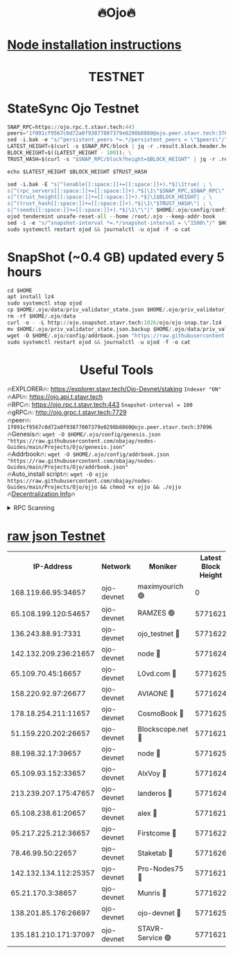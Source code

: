 <h1 align="center"> 🔥Ojo🔥</h1>

[Node installation instructions](https://github.com/obajay/nodes-Guides/tree/main/Projects/Ojo)
=

<h1 align="center"> TESTNET</h1>

# StateSync Ojo Testnet
```python
SNAP_RPC=https://ojo.rpc.t.stavr.tech:443
peers="1f091cf9567c0d72a0f93877007379e0298b8860@ojo.peer.stavr.tech:37096"
sed -i.bak -e "s/^persistent_peers *=.*/persistent_peers = \"$peers\"/" $HOME/.ojo/config/config.toml
LATEST_HEIGHT=$(curl -s $SNAP_RPC/block | jq -r .result.block.header.height); \
BLOCK_HEIGHT=$((LATEST_HEIGHT - 100)); \
TRUST_HASH=$(curl -s "$SNAP_RPC/block?height=$BLOCK_HEIGHT" | jq -r .result.block_id.hash)

echo $LATEST_HEIGHT $BLOCK_HEIGHT $TRUST_HASH

sed -i.bak -E "s|^(enable[[:space:]]+=[[:space:]]+).*$|\1true| ; \
s|^(rpc_servers[[:space:]]+=[[:space:]]+).*$|\1\"$SNAP_RPC,$SNAP_RPC\"| ; \
s|^(trust_height[[:space:]]+=[[:space:]]+).*$|\1$BLOCK_HEIGHT| ; \
s|^(trust_hash[[:space:]]+=[[:space:]]+).*$|\1\"$TRUST_HASH\"| ; \
s|^(seeds[[:space:]]+=[[:space:]]+).*$|\1\"\"|" $HOME/.ojo/config/config.toml
ojod tendermint unsafe-reset-all --home /root/.ojo --keep-addr-book
sed -i -e "s/^snapshot-interval *=.*/snapshot-interval = \"1500\"/" $HOME/.ojo/config/app.toml
sudo systemctl restart ojod && journalctl -u ojod -f -o cat
```
# SnapShot (~0.4 GB) updated every 5 hours
```python
cd $HOME
apt install lz4
sudo systemctl stop ojod
cp $HOME/.ojo/data/priv_validator_state.json $HOME/.ojo/priv_validator_state.json.backup
rm -rf $HOME/.ojo/data
curl -o - -L http://ojo.snapshot.stavr.tech:1026/ojo/ojo-snap.tar.lz4 | lz4 -c -d - | tar -x -C $HOME/.ojo --strip-components 2
mv $HOME/.ojo/priv_validator_state.json.backup $HOME/.ojo/data/priv_validator_state.json
wget -O $HOME/.ojo/config/addrbook.json "https://raw.githubusercontent.com/obajay/nodes-Guides/main/Projects/Ojo/addrbook.json"
sudo systemctl restart ojod && journalctl -u ojod -f -o cat
```
 <h1 align="center"> Useful Tools</h1>

🔥EXPLORER🔥:        https://explorer.stavr.tech/Ojo-Devnet/staking        `Indexer "ON"` \
🔥API🔥:                     https://ojo.api.t.stavr.tech \
🔥RPC🔥:                    https://ojo.rpc.t.stavr.tech:443              `Snapshot-interval = 100` \
🔥gRPC🔥:                  http://ojo.grpc.t.stavr.tech:7729 \
🔥peer🔥:                   `1f091cf9567c0d72a0f93877007379e0298b8860@ojo.peer.stavr.tech:37096` \
🔥Genesis🔥:    ```wget -O $HOME/.ojo/config/genesis.json "https://raw.githubusercontent.com/obajay/nodes-Guides/main/Projects/Ojo/genesis.json"``` \
🔥Addrbook🔥:    ```wget -O $HOME/.ojo/config/addrbook.json "https://raw.githubusercontent.com/obajay/nodes-Guides/main/Projects/Ojo/addrbook.json"``` \
🔥Auto_install script🔥: ```wget -O ojjo https://raw.githubusercontent.com/obajay/nodes-Guides/main/Projects/Ojo/ojjo && chmod +x ojjo && ./ojjo``` \
🔥[Decentralization Info](https://github.com/obajay/StateSync-snapshots/tree/main/Projects/Ojo/Decentralization)🔥



<details>
<summary>RPC Scanning</summary>

<h2 align="center"> We scan nodes in real time every 4 hours. And we provide the final result of RPC endpoints.
We cannot influence the operation of these nodes in any way. </h2>


```python
If Voting Power is higher than 0 --> then the Node is a validator of the network and may be subject to attack and be a potential threat to the chain.
```
```python
We marked such validators with a red symbol
```

</details>

[raw json Testnet](https://rpc-check.ojot.stavr.tech/ojot/rpc-ojot-result.json)
=


<table><tr><th>IP-Address</th><th>Network</th><th>Moniker</th><th>Latest Block Height</th><th>Earliest Block Height</th><th>Catching Up</th><th>Tx Index</th><th>Voting Power</th><th>Scan Time</th></tr><tr><td>168.119.66.95:34657</td><td>ojo-devnet</td><td>maximyourich 🟢</td><td>0</td><td>0</td><td>False</td><td>on</td><td>0</td><td>2024-03-07T14:41:51.290374309UTC</td></tr><tr><td>65.108.199.120:54657</td><td>ojo-devnet</td><td>RAMZES 🟢</td><td>5771621</td><td>306156</td><td>False</td><td>on</td><td>0</td><td>2024-03-07T14:41:51.082354994UTC</td></tr><tr><td>136.243.88.91:7331</td><td>ojo-devnet</td><td>ojo_testnet 🔴</td><td>5771622</td><td>308845</td><td>False</td><td>on</td><td>1000</td><td>2024-03-07T14:41:58.736732697UTC</td></tr><tr><td>142.132.209.236:21657</td><td>ojo-devnet</td><td>node 🔴</td><td>5771624</td><td>350001</td><td>False</td><td>on</td><td>1999</td><td>2024-03-07T14:42:10.069522089UTC</td></tr><tr><td>65.109.70.45:16657</td><td>ojo-devnet</td><td>L0vd.com 🔴</td><td>5771625</td><td>695918</td><td>False</td><td>off</td><td>998</td><td>2024-03-07T14:42:17.509746530UTC</td></tr><tr><td>158.220.92.97:26677</td><td>ojo-devnet</td><td>AVIAONE 🔴</td><td>5771624</td><td>2754001</td><td>False</td><td>on</td><td>19926</td><td>2024-03-07T14:42:07.254714121UTC</td></tr><tr><td>178.18.254.211:11657</td><td>ojo-devnet</td><td>CosmoBook 🔴</td><td>5771625</td><td>4392001</td><td>False</td><td>off</td><td>1047</td><td>2024-03-07T14:42:12.402775269UTC</td></tr><tr><td>51.159.220.202:26657</td><td>ojo-devnet</td><td>Blockscope.net 🔴</td><td>5771621</td><td>4425001</td><td>False</td><td>on</td><td>2039</td><td>2024-03-07T14:41:50.441170152UTC</td></tr><tr><td>88.198.32.17:39657</td><td>ojo-devnet</td><td>node 🔴</td><td>5771625</td><td>4710001</td><td>False</td><td>on</td><td>104043</td><td>2024-03-07T14:42:12.647991508UTC</td></tr><tr><td>65.109.93.152:33657</td><td>ojo-devnet</td><td>AlxVoy 🔴</td><td>5771624</td><td>4943001</td><td>False</td><td>on</td><td>4491415</td><td>2024-03-07T14:42:09.841762013UTC</td></tr><tr><td>213.239.207.175:47657</td><td>ojo-devnet</td><td>landeros 🔴</td><td>5771624</td><td>4967924</td><td>False</td><td>off</td><td>11083</td><td>2024-03-07T14:42:07.520960374UTC</td></tr><tr><td>65.108.238.61:20657</td><td>ojo-devnet</td><td>alex 🔴</td><td>5771621</td><td>5131001</td><td>False</td><td>on</td><td>11359</td><td>2024-03-07T14:41:50.770228434UTC</td></tr><tr><td>95.217.225.212:36657</td><td>ojo-devnet</td><td>Firstcome 🔴</td><td>5771622</td><td>5251946</td><td>False</td><td>on</td><td>13566</td><td>2024-03-07T14:41:56.492483719UTC</td></tr><tr><td>78.46.99.50:22657</td><td>ojo-devnet</td><td>Staketab 🔴</td><td>5771626</td><td>5668501</td><td>False</td><td>on</td><td>1276</td><td>2024-03-07T14:42:17.719004414UTC</td></tr><tr><td>142.132.134.112:25357</td><td>ojo-devnet</td><td>Pro-Nodes75 🔴</td><td>5771621</td><td>5671621</td><td>False</td><td>on</td><td>24651</td><td>2024-03-07T14:41:53.851940855UTC</td></tr><tr><td>65.21.170.3:38657</td><td>ojo-devnet</td><td>Munris 🔴</td><td>5771622</td><td>5671622</td><td>False</td><td>off</td><td>20123</td><td>2024-03-07T14:41:56.202422495UTC</td></tr><tr><td>138.201.85.176:26697</td><td>ojo-devnet</td><td>ojo-devnet 🔴</td><td>5771625</td><td>5671625</td><td>False</td><td>on</td><td>1000024000</td><td>2024-03-07T14:42:17.193943272UTC</td></tr><tr><td>135.181.210.171:37097</td><td>ojo-devnet</td><td>STAVR-Service 🟢</td><td>5771621</td><td>5770001</td><td>False</td><td>on</td><td>0</td><td>2024-03-07T14:41:51.586419156UTC</td></tr></table>

